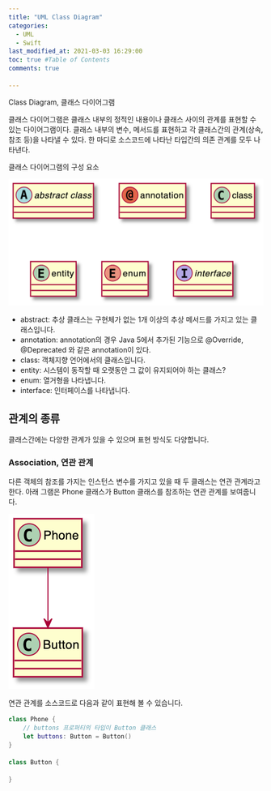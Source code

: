 ```yaml
---
title: "UML Class Diagram"
categories: 
  - UML
  - Swift
last_modified_at: 2021-03-03 16:29:00
toc: true #Table of Contents
comments: true

---
```


Class Diagram, 클래스 다이어그램

클래스 다이어그램은 클래스 내부의 정적인 내용이나 클래스 사이의 관계를 표현할 수 있는 다이어그램이다. 클래스 내부의 변수, 메서드를 표현하고 각 클래스간의 관계(상속, 참조 등)을 나타낼 수 있다. 한 마디로 소스코드에 나타난 타입간의 의존 관계를 모두 나타낸다.

클래스 다이어그램의 구성 요소

![2021-03-03-4-34-52-class-diagram-element](/assets/image/2021-03-03-4-34-52-class-diagram-element.png)

- abstract: 추상 클래스는 구현체가 없는 1개 이상의 추상 메서드를 가지고 있는 클래스입니다.
- annotation: annotation의 경우 Java 5에서 추가된 기능으로 @Override, @Deprecated 와 같은 annotation이 있다.
- class: 객체지향 언어에서의 클래스입니다.
- entity: 시스템이 동작할 때 오랫동안 그 값이 유지되어야 하는 클래스?
- enum: 열거형을 나타냅니다.
- interface: 인터페이스를 나타냅니다.

## 관계의 종류

클래스간에는 다양한 관계가 있을 수 있으며 표현 방식도 다양합니다.

### Association, 연관 관계

다른 객체의 참조를 가지는 인스턴스 변수를 가지고 있을 때 두 클래스는 연관 관계라고 한다. 아래 그램은 Phone 클래스가 Button 클래스를 참조하는 연관 관계를 보여줍니다.

![2021-03-03-5-06-02-association](/assets/image/2021-03-03-5-06-02-association.png)

연관 관계를 소스코드로 다음과 같이 표현해 볼 수 있습니다.

```swift
class Phone {
  	// buttons 프로퍼티의 타입이 Button 클래스
    let buttons: Button = Button()
}

class Button {
    
}
```

